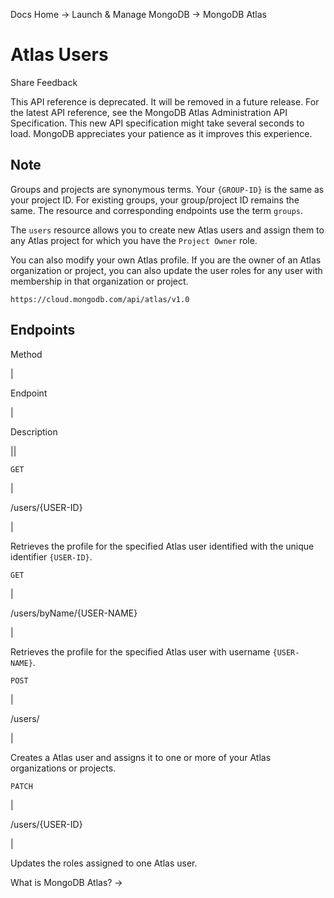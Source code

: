 Docs Home → Launch & Manage MongoDB → MongoDB Atlas

# Atlas Users

Share Feedback

This API reference is deprecated. It will be removed in a future release. For
the latest API reference, see the MongoDB Atlas Administration API
Specification. This new API specification might take several seconds to load.
MongoDB appreciates your patience as it improves this experience.

## Note

Groups and projects are synonymous terms. Your `{GROUP-ID}` is the same as
your project ID. For existing groups, your group/project ID remains the same.
The resource and corresponding endpoints use the term `groups`.

The `users` resource allows you to create new Atlas users and assign them to
any Atlas project for which you have the `Project Owner` role.

You can also modify your own Atlas profile. If you are the owner of an Atlas
organization or project, you can also update the user roles for any user with
membership in that organization or project.

`https://cloud.mongodb.com/api/atlas/v1.0`

## Endpoints

Method

|

Endpoint

|

Description  
  
||  
  
`GET`

|

/users/{USER-ID}

|

Retrieves the profile for the specified Atlas user identified with the unique
identifier `{USER-ID}`.  
  
`GET`

|

/users/byName/{USER-NAME}

|

Retrieves the profile for the specified Atlas user with username `{USER-
NAME}`.  
  
`POST`

|

/users/

|

Creates a Atlas user and assigns it to one or more of your Atlas organizations
or projects.  
  
`PATCH`

|

/users/{USER-ID}

|

Updates the roles assigned to one Atlas user.  
  
What is MongoDB Atlas? →

